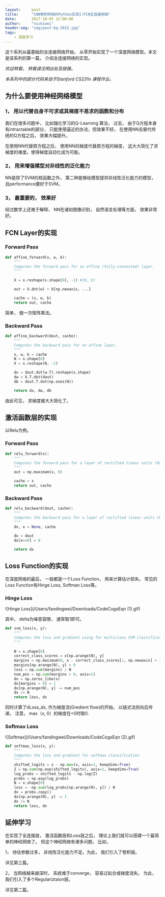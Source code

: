 ```yaml
---
layout:     post
title:      "CNN卷积网络的Python实现I:FCN全连接网络"
date:       2017-10-05 12:00:00
author:     "nickiwei"
header-img: "img/post-bg-2015.jpg"
tags:
    - 深度学习
---
```


这个系列从最基础的全连接网络开始， 从零开始实现了一个深度网络模型。本文是该系列的第一篇， 介绍全连接网络的实现。

*欢迎转载， 转载请注明出处及链接。*

*本系列中的部分代码来自于Stanford CS231n 课程作业。*

## 为什么要使用神经网络模型

### 1， 用以代替自身不可求或其梯度不易求的函数和分布

我们在很多问题中， 比如强化学习的Q-Learning 算法， 过去， 由于Q方程本身有intractable的部分， 只能使用逼近的办法，但效果不好。 在使用NN去替代传统的Q方程之后， 效果大幅提升。

在使用NN代替原方程之后， 使用NN的梯度代替原方程的梯度， 这大大简化了求梯度的难度。使得梯度自动化成为可能。

### 2， 用来增强模型对非线性的泛化能力

NN是除了SVM的核函数之外， 第二种能够给模型提供非线性泛化能力的模型， 且performance要好于SVM。

### 3， 最重要的， 效果好

经过数学上还难于解释， NN在诸如图像识别， 自然语言处理等方面， 效果非常好。

## FCN Layer的实现

### Forward Pass

```python
def affine_forward(x, w, b):
    """
    Computes the forward pass for an affine (fully-connected) layer.
    """
    
    X = x.reshape(x.shape[0], -1) #(N, D)

    out = X.dot(w) + b[np.newaxis, ...]

    cache = (x, w, b)
    return out, cache
```
简单， 做一次矩阵乘法。

### Backward Pass

```python
def affine_backward(dout, cache):
    """
    Computes the backward pass for an affine layer.
    """
    x, w, b = cache
    N = x.shape[0]
    X = x.reshape(N, -1)

    dx = dout.dot(w.T).reshape(x.shape)
    dw = X.T.dot(dout)
    db = dout.T.dot(np.ones(N))

    return dx, dw, db
```
由此可见， 求梯度被大大简化了。

## 激活函数层的实现

以Relu为例。

### Forward Pass

```python
def relu_forward(x):
    """
    Computes the forward pass for a layer of rectified linear units (ReLUs).
    """
    out = np.maximum(x, 0)

    cache = x
    return out, cache

```

### Backward Pass

```python
def relu_backward(dout, cache):
    """
    Computes the backward pass for a layer of rectified linear units (ReLUs).
    """
    dx, x = None, cache
    
    dx = dout
    dx[x<=0] = 0

    return dx
```

## Loss Function的实现

在深度网络的最后， 一般都是一个Loss Function， 用来计算估计损失。 常见的Loss Function有Hinge Loss, Softman Loss等。

### Hinge Loss

![Hinge Loss](/Users/fandingwei/Downloads/CodeCogsEqn (1).gif)

其中， delta为噪音容限， 通常取1即可。


```python
def svm_loss(x, y):
    """
    Computes the loss and gradient using for multiclass SVM classification. Also as Hinge Loss.
    """
    
    N = x.shape[0]
    correct_class_scores = x[np.arange(N), y]
    margins = np.maximum(0, x - correct_class_scores[:, np.newaxis] + 1.0)
    margins[np.arange(N), y] = 0
    loss = np.sum(margins) / N
    num_pos = np.sum(margins > 0, axis=1)
    dx = np.zeros_like(x)
    dx[margins > 0] = 1
    dx[np.arange(N), y] -= num_pos
    dx /= N
    return loss, dx
```

同时计算了dLoss_dx, 作为梯度流(Gredient flow)的开始， 以链式法则向后传递。
注意， max（x, 0）的梯度在<0时取0.

### Softmax Loss

![Softmax](/Users/fandingwei/Downloads/CodeCogsEqn (2).gif)

```python
def softmax_loss(x, y):
    """
    Computes the loss and gradient for softmax classification.
    """
    shifted_logits = x - np.max(x, axis=1, keepdims=True)
    Z = np.sum(np.exp(shifted_logits), axis=1, keepdims=True)
    log_probs = shifted_logits - np.log(Z)
    probs = np.exp(log_probs)
    N = x.shape[0]
    loss = -np.sum(log_probs[np.arange(N), y]) / N
    dx = probs.copy()
    dx[np.arange(N), y] -= 1
    dx /= N
    return loss, dx
```

## 延伸学习
在实现了全连接层， 激活函数层和Loss层之后， 理论上我们就可以搭建一个最简单的神经网络了。 但这个神经网络有诸多问题， 比如， 

1， 待估参数过多， 非线性泛化能力不足。为此， 我们引入了卷积层。

详见第三篇。

2， 当网络越来越深时， 系统难于converge， 容易过拟合或梯度消失。 为此， 我们引入了多个Regulariztaion层。

详见第二篇。


